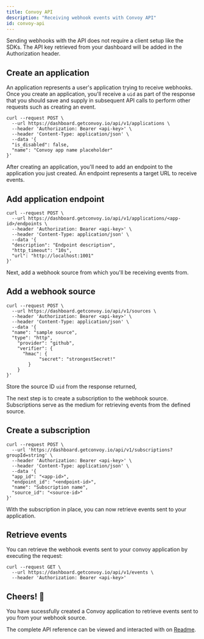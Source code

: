 ```yaml
---
title: Convoy API
description: "Receiving webhook events with Convoy API"
id: convoy-api
---
```


Sending webhooks with the API does not require a client setup like the SDKs. The API key retrieved from your dashboard will be added in the Authorization header.

## Create an application

An application represents a user's application trying to receive webhooks. Once you create an application, you'll receive a `uid` as part of the response that you should save and supply in subsequent API calls to perform other requests such as creating an event.

```console[terminal]
curl --request POST \
  --url https://dashboard.getconvoy.io/api/v1/applications \
  --header 'Authorization: Bearer <api-key>' \
  --header 'Content-Type: application/json' \
  --data '{
  "is_disabled": false,
  "name": "Convoy app name placeholder"
}'
```

After creating an application, you'll need to add an endpoint to the application you just created. An endpoint represents a target URL to receive events.

## Add application endpoint

```terminal[console]
curl --request POST \
  --url https://dashboard.getconvoy.io/api/v1/applications/<app-id>/endpoints \
  --header 'Authorization: Bearer <api-key>' \
  --header 'Content-Type: application/json' \
  --data '{
  "description": "Endpoint description",
  "http_timeout": "10s",
  "url": "http://localhost:1001"
}'
```

Next, add a webhook source from which you'll be receiving events from.

## Add a webhook source

```terminal[console]
curl --request POST \
  --url https://dashboard.getconvoy.io/api/v1/sources \
  --header 'Authorization: Bearer <api-key>' \
  --header 'Content-Type: application/json' \
  --data '{
  "name": "sample source",
  "type": "http",
	"provider": "github",
	"verifier": {
	  "hmac": {
			"secret": "strongestSecret!"
		}
	}
}'
```

Store the source ID `uid` from the response returned, 


The next step is to create a subscription to the webhook source. Subscriptions serve as the medium for retrieving events from the defined source.

## Create a subscription

```console[terminal]
curl --request POST \
  --url 'https://dashboard.getconvoy.io/api/v1/subscriptions?groupId=string' \
  --header 'Authorization: Bearer <api-key>' \
  --header 'Content-Type: application/json' \
  --data '{
  "app_id": "<app-id>",
  "endpoint_id": "<endpoint-id>",
  "name": "Subscription name",
  "source_id": "<source-id>"
}'
```

With the subscription in place, you can now retrieve events sent to your application.

## Retrieve events

You can retrieve the webhook events sent to your convoy application by executing the request:

```console[terminal]
curl --request GET \
  --url https://dashboard.getconvoy.io/api/v1/events \
  --header 'Authorization: Bearer <api-key>'
```

## Cheers! 🎉

You have sucessfully created a Convoy application to retrieve events sent to you from your webhook source. 

The complete API reference can be viewed and interacted with on [Readme](https://convoy.readme.io).